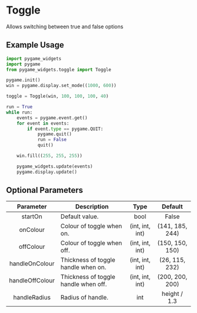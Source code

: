 # Toggle

Allows switching between true and false options

## Example Usage

```Python
import pygame_widgets
import pygame
from pygame_widgets.toggle import Toggle

pygame.init()
win = pygame.display.set_mode((1000, 600))

toggle = Toggle(win, 100, 100, 100, 40)

run = True
while run:
    events = pygame.event.get()
    for event in events:
        if event.type == pygame.QUIT:
            pygame.quit()
            run = False
            quit()

    win.fill((255, 255, 255))

    pygame_widgets.update(events)
    pygame.display.update()
```

## Optional Parameters

| Parameter | Description | Type | Default |
| :---: | --- | :---: | :---: |
| startOn | Default value. | bool | False |
| onColour | Colour of toggle when on. | (int, int, int) | (141, 185, 244) |
| offColour | Colour of toggle when off. | (int, int, int) | (150, 150, 150) |
| handleOnColour | Thickness of toggle handle when on. | (int, int, int) | (26, 115, 232) |
| handleOffColour | Thickness of toggle handle when off. | (int, int, int) | (200, 200, 200) |
| handleRadius | Radius of handle. | int | height / 1.3 |
